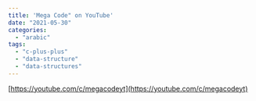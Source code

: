```yaml
---
title: 'Mega Code" on YouTube'
date: "2021-05-30"
categories:
  - "arabic"
tags:
  - "c-plus-plus"
  - "data-structure"
  - "data-structures"
---
```


[https://youtube.com/c/megacodeyt](https://youtube.com/c/megacodeyt)
